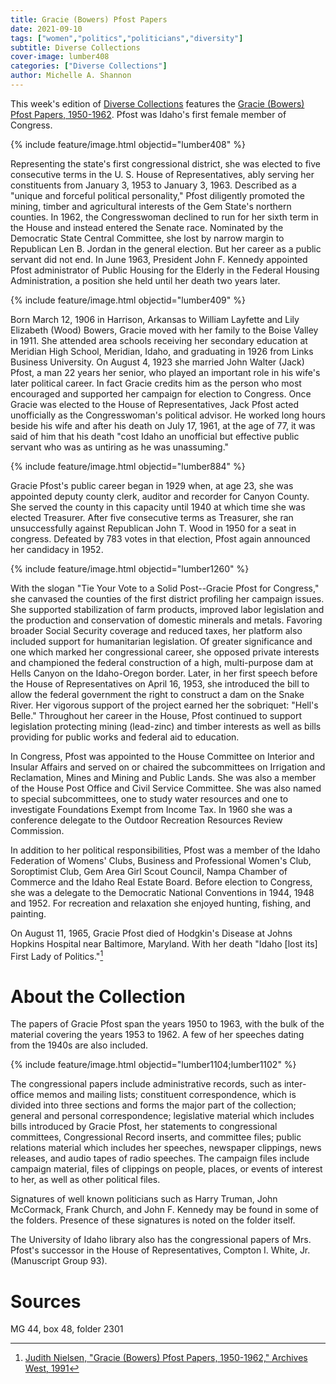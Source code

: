 ```yaml
---
title: Gracie (Bowers) Pfost Papers
date: 2021-09-10
tags: ["women","politics","politicians","diversity"]
subtitle: Diverse Collections
cover-image: lumber408
categories: ["Diverse Collections"]
author: Michelle A. Shannon
---
```


This week's edition of [Diverse Collections](https://harvester.lib.uidaho.edu/series/diversecollections.html) features the [Gracie (Bowers) Pfost Papers, 1950-1962](https://archiveswest.orbiscascade.org/ark:/80444/xv84821). Pfost was Idaho's first female member of Congress. 

{% include feature/image.html objectid="lumber408" %}

Representing the state's first congressional district, she was elected to five consecutive terms in the U. S. House of Representatives, ably serving her constituents from January 3, 1953 to January 3, 1963. Described as a "unique and forceful political personality," Pfost diligently promoted the mining, timber and agricultural interests of the Gem State's northern counties. In 1962, the Congresswoman declined to run for her sixth term in the House and instead entered the Senate race. Nominated by the Democratic State Central Committee, she lost by narrow margin to Republican Len B. Jordan in the general election. But her career as a public servant did not end. In June 1963, President John F. Kennedy appointed Pfost administrator of Public Housing for the Elderly in the Federal Housing Administration, a position she held until her death two years later.

{% include feature/image.html objectid="lumber409" %}

Born March 12, 1906 in Harrison, Arkansas to William Layfette and Lily Elizabeth (Wood) Bowers, Gracie moved with her family to the Boise Valley in 1911. She attended area schools receiving her secondary education at Meridian High School, Meridian, Idaho, and graduating in 1926 from Links Business University. On August 4, 1923 she married John Walter (Jack) Pfost, a man 22 years her senior, who played an important role in his wife's later political career. In fact Gracie credits him as the person who most encouraged and supported her campaign for election to Congress. Once Gracie was elected to the House of Representatives, Jack Pfost acted unofficially as the Congresswoman's political advisor. He worked long hours beside his wife and after his death on July 17, 1961, at the age of 77, it was said of him that his death "cost Idaho an unofficial but effective public servant who was as untiring as he was unassuming."

{% include feature/image.html objectid="lumber884" %}

Gracie Pfost's public career began in 1929 when, at age 23, she was appointed deputy county clerk, auditor and recorder for Canyon County. She served the county in this capacity until 1940 at which time she was elected Treasurer. After five consecutive terms as Treasurer, she ran unsuccessfully against Republican John T. Wood in 1950 for a seat in congress. Defeated by 783 votes in that election, Pfost again announced her candidacy in 1952.

{% include feature/image.html objectid="lumber1260" %}

With the slogan "Tie Your Vote to a Solid Post--Gracie Pfost for Congress," she canvased the counties of the first district profiling her campaign issues. She supported stabilization of farm products, improved labor legislation and the production and conservation of domestic minerals and metals. Favoring broader Social Security coverage and reduced taxes, her platform also included support for humanitarian legislation. Of greater significance and one which marked her congressional career, she opposed private interests and championed the federal construction of a high, multi-purpose dam at Hells Canyon on the Idaho-Oregon border. Later, in her first speech before the House of Representatives on April 16, 1953, she introduced the bill to allow the federal government the right to construct a dam on the Snake River. Her vigorous support of the project earned her the sobriquet: "Hell's Belle." Throughout her career in the House, Pfost continued to support legislation protecting mining (lead-zinc) and timber interests as well as bills providing for public works and federal aid to education.

In Congress, Pfost was appointed to the House Committee on Interior and Insular Affairs and served on or chaired the subcommittees on Irrigation and Reclamation, Mines and Mining and Public Lands. She was also a member of the House Post Office and Civil Service Committee. She was also named to special subcommittees, one to study water resources and one to investigate Foundations Exempt from Income Tax. In 1960 she was a conference delegate to the Outdoor Recreation Resources Review Commission.

In addition to her political responsibilities, Pfost was a member of the Idaho Federation of Womens' Clubs, Business and Professional Women's Club, Soroptimist Club, Gem Area Girl Scout Council, Nampa Chamber of Commerce and the Idaho Real Estate Board. Before election to Congress, she was a delegate to the Democratic National Conventions in 1944, 1948 and 1952. For recreation and relaxation she enjoyed hunting, fishing, and painting.

On August 11, 1965, Gracie Pfost died of Hodgkin's Disease at Johns Hopkins Hospital near Baltimore, Maryland. With her death "Idaho [lost its] First Lady of Politics."[^1]

# About the Collection

The papers of Gracie Pfost span the years 1950 to 1963, with the bulk of the material covering the years 1953 to 1962. A few of her speeches dating from the 1940s are also included.

{% include feature/image.html objectid="lumber1104;lumber1102" %}

The congressional papers include administrative records, such as inter-office memos and mailing lists; constituent correspondence, which is divided into three sections and forms the major part of the collection; general and personal correspondence; legislative material which includes bills introduced by Gracie Pfost, her statements to congressional committees, Congressional Record inserts, and committee files; public relations material which includes her speeches, newspaper clippings, news releases, and audio tapes of radio speeches. The campaign files include campaign material, files of clippings on people, places, or events of interest to her, as well as other political files.

Signatures of well known politicians such as Harry Truman, John McCormack, Frank Church, and John F. Kennedy may be found in some of the folders. Presence of these signatures is noted on the folder itself.

The University of Idaho library also has the congressional papers of Mrs. Pfost's successor in the House of Representatives, Compton I. White, Jr. (Manuscript Group 93).

# Sources

MG 44, box 48, folder 2301

[^1]: [Judith Nielsen, "Gracie (Bowers) Pfost Papers, 1950-1962," Archives West, 1991](https://archiveswest.orbiscascade.org/ark:/80444/xv84821)